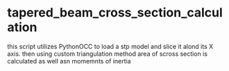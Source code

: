 # tapered_beam_cross_section_calculation
this script utilizes PythonOCC to load a stp model and slice it alond its X axis.
then using custom triangulation method area of scross section is calculated as well asn momemnts of inertia